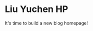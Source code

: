 <!--
 * @Author: Liu Yuchen
 * @Date: 2021-04-23 12:05:37
 * @LastEditors: Liu Yuchen
 * @LastEditTime: 2021-04-23 12:06:09
 * @Description: 
 * @FilePath: \liuyuchen777.github.io\README.md
 * @GitHub: https://github.com/liuyuchen777
-->
# Liu Yuchen HP

It's time to build a new blog homepage!